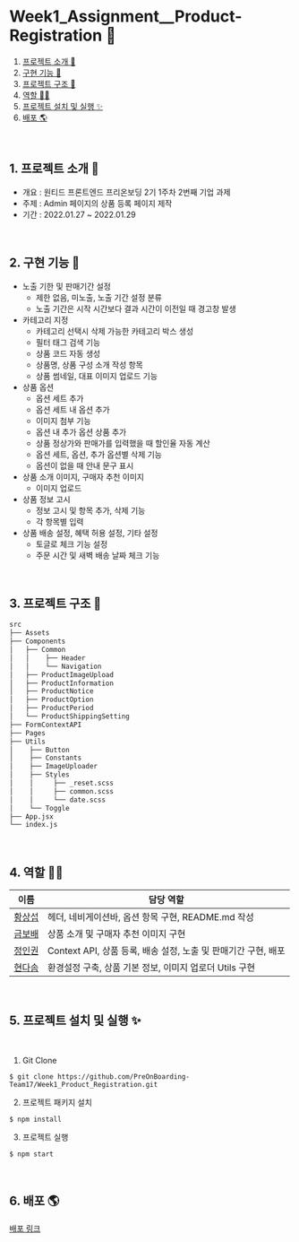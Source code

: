 # Week1_Assignment\_\_Product-Registration 🥩

1. [프로젝트 소개 🚀](#1-프로젝트-소개-)
2. [구현 기능 📍](#2-구현-기능-)
3. [프로젝트 구조 🌲](#3-프로젝트-구조-)
4. [역할 👋🏻](#4-역할-)
5. [프로젝트 설치 및 실행 ✨](#5-프로젝트-설치-및-실행-)
6. [배포 🌎](#6-배포-)

<br />

## 1. 프로젝트 소개 🚀

- 개요 : 원티드 프론트엔드 프리온보딩 2기 1주차 2번째 기업 과제
- 주제 : Admin 페이지의 상품 등록 페이지 제작
- 기간 : 2022.01.27 ~ 2022.01.29

<br />

## 2. 구현 기능 📍

- 노출 기한 및 판매기간 설정
  - 제한 없음, 미노출, 노출 기간 설정 분류
  - 노출 기간은 시작 시간보다 결과 시간이 이전일 때 경고창 발생
- 카테고리 지정
  - 카테고리 선택시 삭제 가능한 카테고리 박스 생성
  - 필터 태그 검색 기능
  - 상품 코드 자동 생성
  - 상품명, 상품 구성 소개 작성 항목
  - 상품 썸네일, 대표 이미지 업로드 기능
- 상품 옵션
  - 옵션 세트 추가
  - 옵션 세트 내 옵션 추가
  - 이미지 첨부 기능
  - 옵션 내 추가 옵션 상품 추가
  - 상품 정상가와 판매가를 입력했을 때 할인율 자동 계산
  - 옵션 세트, 옵션, 추가 옵션별 삭제 기능
  - 옵션이 없을 때 안내 문구 표시
- 상품 소개 이미지, 구매자 추천 이미지
  - 이미지 업로드
- 상품 정보 고시
  - 정보 고시 및 항목 추가, 삭제 기능
  - 각 항목별 입력
- 상품 배송 설정, 혜택 허용 설정, 기타 설정
  - 토글로 체크 기능 설정
  - 주문 시간 및 새벽 배송 날짜 체크 기능

<br />

## 3. 프로젝트 구조 🌲

```bash
src
├── Assets
├── Components
│   ├── Common
│   │    ├── Header
│   │    └── Navigation
│   ├── ProductImageUpload
│   ├── ProductInformation
│   ├── ProductNotice
│   ├── ProductOption
│   ├── ProductPeriod
│   └── ProductShippingSetting
├── FormContextAPI
├── Pages
├── Utils
│    ├── Button
│    ├── Constants
│    ├── ImageUploader
│    ├── Styles
│    │     ├── _reset.scss
│    │     ├── common.scss
│    │     └── date.scss
│    └── Toggle
├── App.jsx
└── index.js
```

<br/>

## 4. 역할 👋🏻

| 이름                                       | 담당 역할                                                      |
| ------------------------------------------ | -------------------------------------------------------------- |
| [황상섭](https://github.com/sangseophwang) | 헤더, 네비게이션바, 옵션 항목 구현, README.md 작성             |
| [금보배](https://github.com/BobaeKeum)     | 상품 소개 및 구매자 추천 이미지 구현                           |
| [정인권](https://github.com/developjik)    | Context API, 상품 등록, 배송 설정, 노출 및 판매기간 구현, 배포 |
| [현다솜](https://github.com/som-syom)      | 환경설정 구축, 상품 기본 정보, 이미지 업로더 Utils 구현        |

<br/>

## 5. 프로젝트 설치 및 실행 ✨

<br/>

1. Git Clone

```plaintext
$ git clone https://github.com/PreOnBoarding-Team17/Week1_Product_Registration.git
```

2. 프로젝트 패키지 설치

```plaintext
$ npm install
```

3. 프로젝트 실행

```plaintext
$ npm start
```

<br/>

## 6. 배포 🌎

[배포 링크](https://infallible-edison-a64509.netlify.app/)

<br/>

